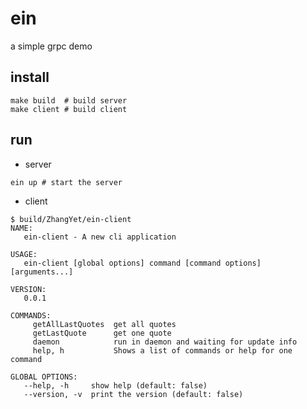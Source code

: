 # ein
a simple grpc demo

## install

```script=bash
make build  # build server
make client # build client
```

## run

* server

```script=bash
ein up # start the server
```

* client

```script=bash
$ build/ZhangYet/ein-client       
NAME:
   ein-client - A new cli application

USAGE:
   ein-client [global options] command [command options] [arguments...]

VERSION:
   0.0.1

COMMANDS:
     getAllLastQuotes  get all quotes
     getLastQuote      get one quote
     daemon            run in daemon and waiting for update info
     help, h           Shows a list of commands or help for one command

GLOBAL OPTIONS:
   --help, -h     show help (default: false)
   --version, -v  print the version (default: false)

```